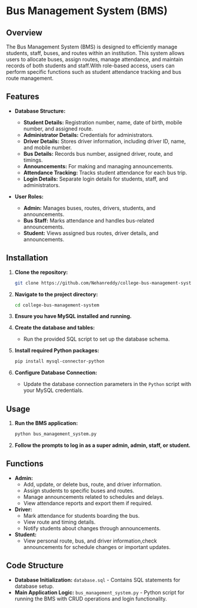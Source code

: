 #  Bus Management System (BMS)

## Overview

The Bus Management System (BMS) is designed to efficiently manage students, staff, buses, and routes within an institution. This system allows users to allocate buses, assign routes, manage attendance, and maintain records of both students and staff.With role-based access, users can perform specific functions such as student attendance tracking and bus route management.

## Features

- **Database Structure:**
  - **Student Details:** Registration number, name, date of birth, mobile number, and assigned route.
  - **Administrator Details:** Credentials for administrators.
  - **Driver Details:** Stores driver information, including driver ID, name, and mobile number.
  - **Bus Details:** Records bus number, assigned driver, route, and timings.
  - **Announcements:** For making and managing announcements.
  - **Attendance Tracking:** Tracks student attendance for each bus trip.
  - **Login Details:** Separate login details for students, staff, and administrators.

- **User Roles:**
  - **Admin:** Manages buses, routes, drivers, students, and announcements.
  - **Bus Staff:** Marks attendance and handles bus-related announcements.
  - **Student:**  Views assigned bus routes, driver details, and announcements.

## Installation

1. **Clone the repository:**
   ```bash
   git clone https://github.com/Nehanreddy/college-bus-management-system
   ```
2. **Navigate to the project directory:**
   ```bash
   cd college-bus-management-system
   ```
3. **Ensure you have MySQL installed and running.**

4. **Create the database and tables:**
   - Run the provided SQL script to set up the database schema.

5. **Install required Python packages:**
   ```bash
   pip install mysql-connector-python
   ```

6. **Configure Database Connection:**
   - Update the database connection parameters in the `Python` script with your MySQL credentials.

## Usage

1. **Run the BMS application:**
   ```bash
   python bus_management_system.py
   ```
2. **Follow the prompts to log in as a super admin, admin, staff, or student.**

## Functions

- **Admin:**
  - Add, update, or delete bus, route, and driver information.
  - Assign students to specific buses and routes.
  - Manage announcements related to schedules and delays.
  - View attendance reports and export them if required.
- **Driver:**
  - Mark attendance for students boarding the bus.
  - View route and timing details.
  - Notify students about changes through announcements.
- **Student:**
  - View personal route, bus, and driver information,check announcements for schedule changes or important updates.

## Code Structure

- **Database Initialization:** `database.sql` - Contains SQL statements for database setup.
- **Main Application Logic:** `bus_management_system.py` - Python script for running the BMS with CRUD operations and login functionality.
